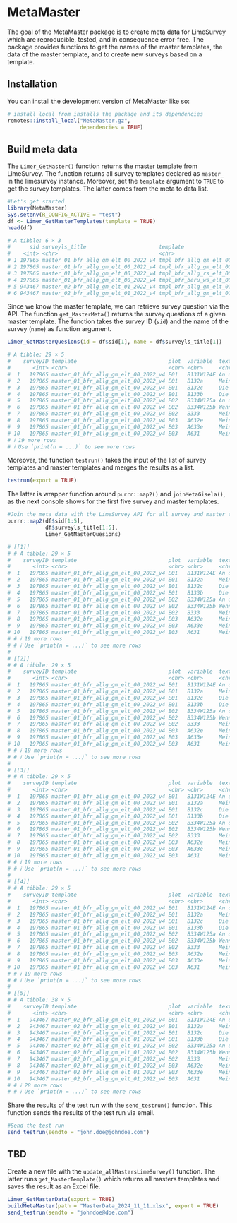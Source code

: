 
<!-- README.md is generated from README.Rmd. Please edit that file -->

# MetaMaster

<!-- badges: start -->

<!-- badges: end -->

The goal of the MetaMaster package is to create meta data for LimeSurvey
which are reproducible, tested, and in consequence error-free. The
package provides functions to get the names of the master templates, the
data of the master template, and to create new surveys based on a
template.

## Installation

You can install the development version of MetaMaster like so:

``` r
# install_local from installs the package and its dependencies
remotes::install_local("MetaMaster.gz",
                       dependencies = TRUE)
```

## Build meta data

The `Limer_GetMaster()` function returns the master template from
LimeSurvey. The function returns all survey templates declared as
`master_` in the limesurvey instance. Moreover, set the `template`
argument to `TRUE` to get the survey templates. The latter comes from
the meta to data list.

``` r
#Let's get started
library(MetaMaster)
Sys.setenv(R_CONFIG_ACTIVE = "test")
df <- Limer_GetMasterTemplates(template = TRUE)
head(df)

# A tibble: 6 × 3
#      sid surveyls_title                       template                       
#    <int> <chr>                                <chr>                          
# 1 197865 master_01_bfr_allg_gm_elt_00_2022_v4 tmpl_bfr_allg_gm_elt_00_2022_p1
# 2 197865 master_01_bfr_allg_gm_elt_00_2022_v4 tmpl_bfr_allg_gm_elt_00_2022_p3
# 3 197865 master_01_bfr_allg_gm_elt_00_2022_v4 tmpl_bfr_allg_rs_elt_00_2022_p1
# 4 197865 master_01_bfr_allg_gm_elt_00_2022_v4 tmpl_bfr_beru_ws_elt_00_2022_p1
# 5 943467 master_02_bfr_allg_gm_elt_01_2022_v4 tmpl_bfr_allg_gm_elt_01_2022_p2
# 6 943467 master_02_bfr_allg_gm_elt_01_2022_v4 tmpl_bfr_allg_gm_elt_01_2022_p4
```

Since we know the master template, we can retrieve survey question via
the API. The function `get_MasterMeta()` returns the survey questions of
a given master template. The function takes the survey ID (`sid`) and
the name of the survey (`name`) as function argument.

``` r
Limer_GetMasterQuesions(id = df$sid[1], name = df$surveyls_title[1])

# A tibble: 29 × 5
#    surveyID template                             plot  variable  text                   
#       <int> <chr>                                <chr> <chr>     <chr>                  
#  1   197865 master_01_bfr_allg_gm_elt_00_2022_v4 E01   B131W124E An dieser Schule herrs…
#  2   197865 master_01_bfr_allg_gm_elt_00_2022_v4 E01   B132a     Mein Sohn/meine Tochte…
#  3   197865 master_01_bfr_allg_gm_elt_00_2022_v4 E01   B132c     Die Räume der Schule b…
#  4   197865 master_01_bfr_allg_gm_elt_00_2022_v4 E01   B133b     Die Schule ist ein sic…
#  5   197865 master_01_bfr_allg_gm_elt_00_2022_v4 E02   B334W125a An dieser Schule wird …
#  6   197865 master_01_bfr_allg_gm_elt_00_2022_v4 E02   B334W125b Wenn es Konflikte gibt…
#  7   197865 master_01_bfr_allg_gm_elt_00_2022_v4 E02   B333      Mein Sohn/meine Tochte…
#  8   197865 master_01_bfr_allg_gm_elt_00_2022_v4 E03   A632e     Mein Sohn/meine Tochte…
#  9   197865 master_01_bfr_allg_gm_elt_00_2022_v4 E03   A633e     Mein Sohn/meine Tochte…
# 10   197865 master_01_bfr_allg_gm_elt_00_2022_v4 E03   A631      Mein Sohn/meine Tochte…
# ℹ 19 more rows
# ℹ Use `print(n = ...)` to see more rows
```

Moreover, the function `testrun()` takes the input of the list of survey
templates and master templates and merges the results as a list.

``` r
testrun(export = TRUE)
```

The latter is wrapper function around `purrr::map2()` and
`joinMetaGisela()`, as the next console shows for the first five survey
and master templates.

``` r
#Join the meta data with the LimeSurvey API for all survey and master templates
purrr::map2(df$sid[1:5],
            df$surveyls_title[1:5],
            Limer_GetMasterQuesions)

# [[1]]
# # A tibble: 29 × 5
#    surveyID template                             plot  variable  text                                   
#       <int> <chr>                                <chr> <chr>     <chr>                                  
#  1   197865 master_01_bfr_allg_gm_elt_00_2022_v4 E01   B131W124E An dieser Schule herrscht ein freundli…
#  2   197865 master_01_bfr_allg_gm_elt_00_2022_v4 E01   B132a     Mein Sohn/meine Tochter fühlt sich an …
#  3   197865 master_01_bfr_allg_gm_elt_00_2022_v4 E01   B132c     Die Räume der Schule bieten eine angen…
#  4   197865 master_01_bfr_allg_gm_elt_00_2022_v4 E01   B133b     Die Schule ist ein sicherer Ort.       
#  5   197865 master_01_bfr_allg_gm_elt_00_2022_v4 E02   B334W125a An dieser Schule wird konsequent gegen…
#  6   197865 master_01_bfr_allg_gm_elt_00_2022_v4 E02   B334W125b Wenn es Konflikte gibt, trägt die Schu…
#  7   197865 master_01_bfr_allg_gm_elt_00_2022_v4 E02   B333      Mein Sohn/meine Tochter lernt an diese…
#  8   197865 master_01_bfr_allg_gm_elt_00_2022_v4 E03   A632e     Mein Sohn/meine Tochter lernt in der S…
#  9   197865 master_01_bfr_allg_gm_elt_00_2022_v4 E03   A633e     Mein Sohn/meine Tochter erfährt in der…
# 10   197865 master_01_bfr_allg_gm_elt_00_2022_v4 E03   A631      Mein Sohn/meine Tochter lernt in der S…
# # ℹ 19 more rows
# # ℹ Use `print(n = ...)` to see more rows
# 
# [[2]]
# # A tibble: 29 × 5
#    surveyID template                             plot  variable  text                                   
#       <int> <chr>                                <chr> <chr>     <chr>                                  
#  1   197865 master_01_bfr_allg_gm_elt_00_2022_v4 E01   B131W124E An dieser Schule herrscht ein freundli…
#  2   197865 master_01_bfr_allg_gm_elt_00_2022_v4 E01   B132a     Mein Sohn/meine Tochter fühlt sich an …
#  3   197865 master_01_bfr_allg_gm_elt_00_2022_v4 E01   B132c     Die Räume der Schule bieten eine angen…
#  4   197865 master_01_bfr_allg_gm_elt_00_2022_v4 E01   B133b     Die Schule ist ein sicherer Ort.       
#  5   197865 master_01_bfr_allg_gm_elt_00_2022_v4 E02   B334W125a An dieser Schule wird konsequent gegen…
#  6   197865 master_01_bfr_allg_gm_elt_00_2022_v4 E02   B334W125b Wenn es Konflikte gibt, trägt die Schu…
#  7   197865 master_01_bfr_allg_gm_elt_00_2022_v4 E02   B333      Mein Sohn/meine Tochter lernt an diese…
#  8   197865 master_01_bfr_allg_gm_elt_00_2022_v4 E03   A632e     Mein Sohn/meine Tochter lernt in der S…
#  9   197865 master_01_bfr_allg_gm_elt_00_2022_v4 E03   A633e     Mein Sohn/meine Tochter erfährt in der…
# 10   197865 master_01_bfr_allg_gm_elt_00_2022_v4 E03   A631      Mein Sohn/meine Tochter lernt in der S…
# # ℹ 19 more rows
# # ℹ Use `print(n = ...)` to see more rows
# 
# [[3]]
# # A tibble: 29 × 5
#    surveyID template                             plot  variable  text                                   
#       <int> <chr>                                <chr> <chr>     <chr>                                  
#  1   197865 master_01_bfr_allg_gm_elt_00_2022_v4 E01   B131W124E An dieser Schule herrscht ein freundli…
#  2   197865 master_01_bfr_allg_gm_elt_00_2022_v4 E01   B132a     Mein Sohn/meine Tochter fühlt sich an …
#  3   197865 master_01_bfr_allg_gm_elt_00_2022_v4 E01   B132c     Die Räume der Schule bieten eine angen…
#  4   197865 master_01_bfr_allg_gm_elt_00_2022_v4 E01   B133b     Die Schule ist ein sicherer Ort.       
#  5   197865 master_01_bfr_allg_gm_elt_00_2022_v4 E02   B334W125a An dieser Schule wird konsequent gegen…
#  6   197865 master_01_bfr_allg_gm_elt_00_2022_v4 E02   B334W125b Wenn es Konflikte gibt, trägt die Schu…
#  7   197865 master_01_bfr_allg_gm_elt_00_2022_v4 E02   B333      Mein Sohn/meine Tochter lernt an diese…
#  8   197865 master_01_bfr_allg_gm_elt_00_2022_v4 E03   A632e     Mein Sohn/meine Tochter lernt in der S…
#  9   197865 master_01_bfr_allg_gm_elt_00_2022_v4 E03   A633e     Mein Sohn/meine Tochter erfährt in der…
# 10   197865 master_01_bfr_allg_gm_elt_00_2022_v4 E03   A631      Mein Sohn/meine Tochter lernt in der S…
# # ℹ 19 more rows
# # ℹ Use `print(n = ...)` to see more rows
# 
# [[4]]
# # A tibble: 29 × 5
#    surveyID template                             plot  variable  text                                   
#       <int> <chr>                                <chr> <chr>     <chr>                                  
#  1   197865 master_01_bfr_allg_gm_elt_00_2022_v4 E01   B131W124E An dieser Schule herrscht ein freundli…
#  2   197865 master_01_bfr_allg_gm_elt_00_2022_v4 E01   B132a     Mein Sohn/meine Tochter fühlt sich an …
#  3   197865 master_01_bfr_allg_gm_elt_00_2022_v4 E01   B132c     Die Räume der Schule bieten eine angen…
#  4   197865 master_01_bfr_allg_gm_elt_00_2022_v4 E01   B133b     Die Schule ist ein sicherer Ort.       
#  5   197865 master_01_bfr_allg_gm_elt_00_2022_v4 E02   B334W125a An dieser Schule wird konsequent gegen…
#  6   197865 master_01_bfr_allg_gm_elt_00_2022_v4 E02   B334W125b Wenn es Konflikte gibt, trägt die Schu…
#  7   197865 master_01_bfr_allg_gm_elt_00_2022_v4 E02   B333      Mein Sohn/meine Tochter lernt an diese…
#  8   197865 master_01_bfr_allg_gm_elt_00_2022_v4 E03   A632e     Mein Sohn/meine Tochter lernt in der S…
#  9   197865 master_01_bfr_allg_gm_elt_00_2022_v4 E03   A633e     Mein Sohn/meine Tochter erfährt in der…
# 10   197865 master_01_bfr_allg_gm_elt_00_2022_v4 E03   A631      Mein Sohn/meine Tochter lernt in der S…
# # ℹ 19 more rows
# # ℹ Use `print(n = ...)` to see more rows
# 
# [[5]]
# # A tibble: 38 × 5
#    surveyID template                             plot  variable  text                                   
#       <int> <chr>                                <chr> <chr>     <chr>                                  
#  1   943467 master_02_bfr_allg_gm_elt_01_2022_v4 E01   B131W124E An dieser Schule herrscht ein freundli…
#  2   943467 master_02_bfr_allg_gm_elt_01_2022_v4 E01   B132a     Mein Sohn/meine Tochter fühlt sich an …
#  3   943467 master_02_bfr_allg_gm_elt_01_2022_v4 E01   B132c     Die Räume der Schule bieten eine angen…
#  4   943467 master_02_bfr_allg_gm_elt_01_2022_v4 E01   B133b     Die Schule ist ein sicherer Ort.       
#  5   943467 master_02_bfr_allg_gm_elt_01_2022_v4 E02   B334W125a An dieser Schule wird konsequent gegen…
#  6   943467 master_02_bfr_allg_gm_elt_01_2022_v4 E02   B334W125b Wenn es Konflikte gibt, trägt die Schu…
#  7   943467 master_02_bfr_allg_gm_elt_01_2022_v4 E02   B333      Mein Sohn/meine Tochter lernt an diese…
#  8   943467 master_02_bfr_allg_gm_elt_01_2022_v4 E03   A632e     Mein Sohn/meine Tochter lernt in der S…
#  9   943467 master_02_bfr_allg_gm_elt_01_2022_v4 E03   A633e     Mein Sohn/meine Tochter erfährt in der…
# 10   943467 master_02_bfr_allg_gm_elt_01_2022_v4 E03   A631      Mein Sohn/meine Tochter lernt in der S…
# # ℹ 28 more rows
# # ℹ Use `print(n = ...)` to see more rows
```

Share the results of the test run with the `send_testrun()` function.
This function sends the results of the test run via email.

``` r
#Send the test run
send_testrun(sendto = "john.doe@johndoe.com")
```

## TBD

Create a new file with the `update_allMastersLimeSurvey()` function. The
latter runs `get_MasterTemplate()` which returns all masters templates
and saves the result as an Excel file.

``` r
Limer_GetMasterData(export = TRUE)
buildMetaMaster(path = "MasterData_2024_11_11.xlsx", export = TRUE)
send_testrun(sendto = "johndoe@doe.com")
```
